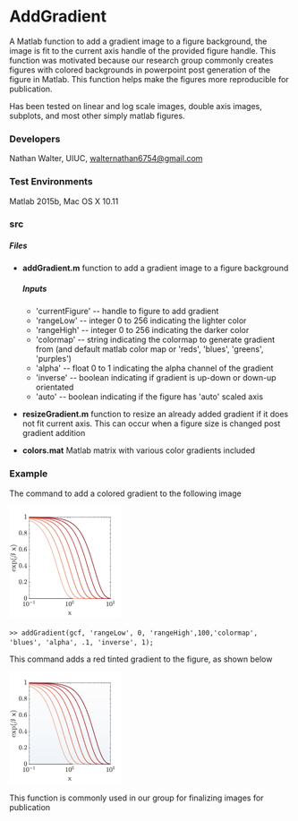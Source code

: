 # AddGradient
A Matlab function to add a gradient image to a figure background, the image is fit to the current axis handle of the provided figure handle. This function was motivated because our research group commonly creates figures with colored backgrounds in powerpoint post generation of the figure in Matlab.  This function helps make the figures more reproducible for publication.

Has been tested on linear and log scale images, double axis images, subplots, and most other simply matlab figures.

### Developers
Nathan Walter, UIUC, walternathan6754@gmail.com

### Test Environments
Matlab 2015b, Mac OS X 10.11

### src
##### Files
* **addGradient.m**
    function to add a gradient image to a figure background

    ##### Inputs
    * 'currentFigure' -- handle to figure to add gradient
    * 'rangeLow'      -- integer 0 to 256 indicating the lighter color
    * 'rangeHigh'     -- integer 0 to 256 indicating the darker color
    * 'colormap'      -- string indicating the colormap to generate gradient from (and default matlab color map or 'reds', 'blues', 'greens', 'purples')
    * 'alpha'         -- float 0 to 1 indicating the alpha channel of the gradient
    * 'inverse'       -- boolean indicating if gradient is up-down or down-up orientated
    * 'auto'          -- boolean indicating if the figure has 'auto' scaled axis
    
* **resizeGradient.m**
    function to resize an already added gradient if it does not fit current axis. This can occur when a figure size is changed post gradient addition

* **colors.mat**
    Matlab matrix with various color gradients included

### Example
The command to add a colored gradient to the following image

<img src="./images/no_gradient.png" width="200">

`>> addGradient(gcf, 'rangeLow', 0, 'rangeHigh',100,'colormap', 'blues', 'alpha', .1, 'inverse', 1);`

This command adds a red tinted gradient to the figure, as shown below

<img src="./images/with_gradient.png" width="200">

This function is commonly used in our group for finalizing images for publication
